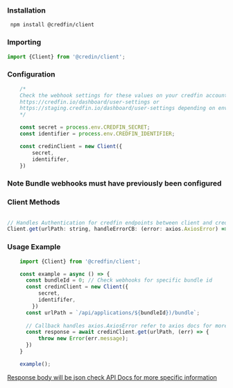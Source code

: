 ### Installation
```
 npm install @credfin/client 
 ```

### Importing
```javascript
import {Client} from '@credin/client';
```
### Configuration

```javascript
    /*
    Check the webhook settings for these values on your credfin account
    https://credfin.io/dashboard/user-settings or 
    https://staging.credfin.io/dashboard/user-settings depending on environment
    */

    const secret = process.env.CREDFIN_SECRET;
    const identifier = process.env.CREDFIN_IDENTIFIER;

    const credinClient = new Client({
        secret,
        identififer,
    })

```
### Note Bundle webhooks must have previously been configured


### Client Methods
```javascript

// Handles Authentication for credfin endpoints between client and credfin servers
Client.get(urlPath: string, handleErrorCB: (error: axios.AxiosError) => any)

```

### Usage Example

```javascript
    import {Client} from '@credfin/client';

    const example = async () => {
      const bundleId = 0; // Check webhooks for specific bundle id
      const credinClient = new Client({
          secret,
          identififer,
        })
      const urlPath = `/api/applications/${bundleId})/bundle`;
  
      // Callback handles axios.AxiosError refer to axios docs for more info
      const response = await credinClient.get(urlPath, (err) => {
          throw new Error(err.message);
      }) 
    }

    example();

```
[Response body will be json check API Docs for more specific information](https://credfin.io/api/docs/)



